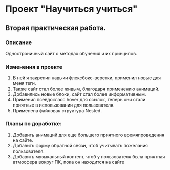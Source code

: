 # Проект "Научиться учиться"
## Вторая практическая работа.

### Описание

Одностроничный сайт о методах обучения и их принципов.

### Изменения в проекте

1. В ней я закрепил навыки флексбокс-верстки, применил новые для меня теги.
2. Также сайт стал более живым, благодаря применению анимаций.
3. Добавились новые блоки, сайт стал более информативным.
4. Применил псевдокласс hover для ссылок, теперь они стали приятные в использовании для пользователя.
5. Применена файловая структура Nested.

### Планы по доработке:

1. Добавить анимаций для еще большего приятного времяпроведения на сайте.
2. Добавить форму обратной связи, чтоб учитывать пожелания пользователя.
3. Добавить музыкальный контент, чтоб у пользователя была приятная атмосфера вокруг ПК, пока он находится на сайте
